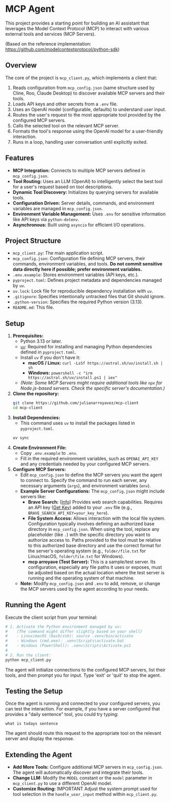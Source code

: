 # MCP Agent

This project provides a starting point for building an AI assistant that leverages the Model Context Protocol (MCP) to interact with various external tools and services (MCP Servers).

(Based on the reference implementation: https://github.com/modelcontextprotocol/python-sdk)

## Overview

The core of the project is `mcp_client.py`, which implements a client that:

1.  Reads configuration from `mcp_config.json` (same structure used by Cline, Roo, Claude Desktop) to discover available MCP servers and their tools.
2.  Loads API keys and other secrets from a `.env` file.
3.  Uses an OpenAI model (configurable, defaults) to understand user input.
4.  Routes the user's request to the most appropriate tool provided by the configured MCP servers.
5.  Calls the selected tool on the relevant MCP server.
6.  Formats the tool's response using the OpenAI model for a user-friendly interaction.
7.  Runs in a loop, handling user conversation until explicitly exited.

## Features

*   **MCP Integration:** Connects to multiple MCP servers defined in `mcp_config.json`.
*   **Tool Routing:** Uses an LLM (OpenAI) to intelligently select the best tool for a user's request based on tool descriptions.
*   **Dynamic Tool Discovery:** Initializes by querying servers for available tools.
*   **Configuration Driven:** Server details, commands, and environment variables are managed in `mcp_config.json`.
*   **Environment Variable Management:** Uses `.env` for sensitive information like API keys via `python-dotenv`.
*   **Asynchronous:** Built using `asyncio` for efficient I/O operations.

## Project Structure

*   `mcp_client.py`: The main application script.
*   `mcp_config.json`: Configuration file defining MCP servers, their commands, environment variables, and tools. **Do not commit sensitive data directly here if possible; prefer environment variables.**
*   `.env.example`: Stores environment variables (API keys, etc.). 
*   `pyproject.toml`: Defines project metadata and dependencies managed by `uv`.
*   `uv.lock`: Lock file for reproducible dependency installation with `uv`.
*   `.gitignore`: Specifies intentionally untracked files that Git should ignore.
*   `.python-version`: Specifies the required Python version (3.13).
*   `README.md`: This file.

## Setup

1.  **Prerequisites:**
    *   Python 3.13 or later.
    *   [`uv`](https://github.com/astral-sh/uv): Required for installing and managing Python dependencies defined in `pyproject.toml`.
    *   Install `uv` if you don't have it:
        *   **macOS / Linux:** `curl -LsSf https://astral.sh/uv/install.sh | sh`
        *   **Windows:** `powershell -c "irm https://astral.sh/uv/install.ps1 | iex"`
    *   *(Note: Some MCP Servers might require additional tools like `npx` for Node.js-based servers. Check the specific server's documentation.)*
2.  **Clone the repository:**
    ```bash
    git clone https://github.com/julianarroyavez/mcp-client
    cd mcp-client
    ```
3.  **Install Dependencies:**
    *   This command uses `uv` to install the packages listed in `pyproject.toml`.
    ```bash
    uv sync
    ```
4.  **Create Environment File:**
    *   Copy `.env.example` to `.env`.
    *   Fill in the required environment variables, such as `OPENAI_API_KEY` and any credentials needed by your configured MCP servers.
5.  **Configure MCP Servers:**
    *   Edit `mcp_config.json` to define the MCP servers you want the agent to connect to. Specify the command to run each server, any necessary arguments (`args`), and environment variables (`env`).
    *   **Example Server Configurations:** The `mcp_config.json` might include servers like:
        *   **Brave Search:** ([Info](https://mcpservers.org/servers/modelcontextprotocol/brave-search)) Provides web search capabilities. Requires an API key ([Get Key](https://api-dashboard.search.brave.com/login)) added to your `.env` file (e.g., `BRAVE_SEARCH_API_KEY=your_key_here`).
        *   **File System Access:** Allows interaction with the local file system. Configuration typically involves defining an authorized base directory in `mcp_config.json`. When using the tool, replace any placeholder (like `.`) with the specific directory you want to authorize access to. Paths provided to the tool must be relative to this authorized base directory and use the correct format for the server's operating system (e.g., `folder/file.txt` for Linux/macOS, `folder\file.txt` for Windows).
        *   **mcp arroyave (Test Server):** This is a sample/test server. Its configuration, especially any file paths it uses or exposes, must be adjusted based on the actual location where the test server is running and the operating system of that machine.
    *   **Note:** Modify `mcp_config.json` and `.env` to add, remove, or change the MCP servers used by the agent according to your needs.

## Running the Agent

Execute the client script from your terminal:

```bash
# 1. Activate the Python environment managed by uv:
#    (The command might differ slightly based on your shell)
#    - Linux/macOS (bash/zsh): source .venv/bin/activate
#    - Windows (cmd.exe): .venv\Scripts\activate.bat
#    - Windows (PowerShell): .venv\Scripts\Activate.ps1
#
# 2. Run the client:
python mcp_client.py
```

The agent will initialize connections to the configured MCP servers, list their tools, and then prompt you for input. Type 'exit' or 'quit' to stop the agent.

## Testing the Setup

Once the agent is running and connected to your configured servers, you can test the interaction. For example, if you have a server configured that provides a "daily sentence" tool, you could try typing:

```
what is todays sentence
```

The agent should route this request to the appropriate tool on the relevant server and display the response.

## Extending the Agent

*   **Add More Tools:** Configure additional MCP servers in `mcp_config.json`. The agent will automatically discover and integrate their tools.
*   **Change LLM:** Modify the `MODEL` constant or the `model` parameter in `mcp_client.py` to use a different OpenAI model.
*   **Customize Routing:** IMPORTANT Adjust the system prompt used for tool selection in the `handle_user_input` method within `mcp_client.py`.